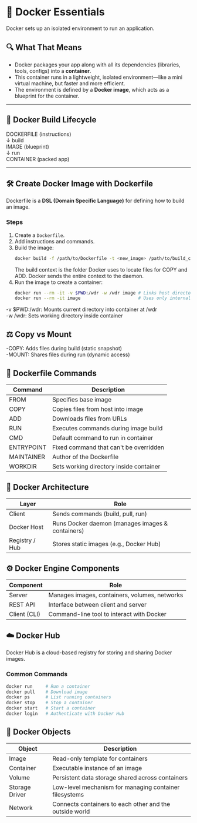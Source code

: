 # 🐳 Docker Essentials

Docker sets up an isolated environment to run an application.

## 🔍 What That Means

- Docker packages your app along with all its dependencies (libraries, tools, configs) into a **container**.
- This container runs in a lightweight, isolated environment—like a mini virtual machine, but faster and more efficient.
- The environment is defined by a **Docker image**, which acts as a blueprint for the container.

---

## 🔄 Docker Build Lifecycle
DOCKERFILE (instructions)  
↓ build  
IMAGE (blueprint)  
↓ run  
CONTAINER (packed app)

---

## 🛠️ Create Docker Image with Dockerfile

Dockerfile is a **DSL (Domain Specific Language)** for defining how to build an image.

### Steps

1. Create a `Dockerfile`.
2. Add instructions and commands.
3. Build the image:
   ```bash
   docker build -f /path/to/Dockerfile -t <new_image> /path/to/build_context
	```
	The build context is the folder Docker uses to locate files for COPY and ADD. Docker sends  the entire context to the daemon.
4. Run the image to create a container:
   ```bash
   docker run --rm -it -v $PWD:/wdr -w /wdr image # Links host directory to container. Enables access to external files.
   docker run --rm -it image                      # Uses only internal container files. No access to host system.
	```
-v $PWD:/wdr: Mounts current directory into container at /wdr  
-w /wdr: Sets working directory inside container

## ⚖️ Copy vs Mount
-COPY: Adds files during build (static snapshot)  
-MOUNT: Shares files during run (dynamic access)

## 📜 Dockerfile Commands

| Command      | Description                                      |
|--------------|--------------------------------------------------|
| FROM         | Specifies base image                             |
| COPY         | Copies files from host into image                |
| ADD          | Downloads files from URLs                        |
| RUN          | Executes commands during image build             |
| CMD          | Default command to run in container              |
| ENTRYPOINT   | Fixed command that can't be overridden           |
| MAINTAINER   | Author of the Dockerfile                         |
| WORKDIR      | Sets working directory inside container          |

## 🧱 Docker Architecture

| Layer           | Role                                              |
|-----------------|---------------------------------------------------|
| Client          | Sends commands (build, pull, run)                 |
| Docker Host     | Runs Docker daemon (manages images & containers) |
| Registry / Hub  | Stores static images (e.g., Docker Hub)          |

## ⚙️ Docker Engine Components

| Component       | Role                                               |
|-----------------|----------------------------------------------------|
| Server          | Manages images, containers, volumes, networks      |
| REST API        | Interface between client and server                |
| Client (CLI)    | Command-line tool to interact with Docker          |

## ☁️ Docker Hub

Docker Hub is a cloud-based registry for storing and sharing Docker images.

### Common Commands
```bash
docker run     # Run a container
docker pull    # Download image
docker ps      # List running containers
docker stop    # Stop a container
docker start   # Start a container
docker login   # Authenticate with Docker Hub
```

## 🧩 Docker Objects

| Object          | Description                                      |
|-----------------|--------------------------------------------------|
| Image           | Read-only template for containers                |
| Container       | Executable instance of an image                  |
| Volume          | Persistent data storage shared across containers |
| Storage Driver  | Low-level mechanism for managing container filesystems |
| Network         | Connects containers to each other and the outside world |

<!--
🧑‍🍳 Docker Restaurant Analogy

| Concept          | Analogy                                         |
|------------------|-------------------------------------------------|
| Docker Daemon    | 👨‍🍳 Chef (does the work)                        |
| Docker Image     | 📖 Recipe (instructions)                         |
| Docker Container | 🍽️ Meal (final product)                         |
| Docker Volume    | 🧺 Pantry (persistent ingredients/data)          |

🗃️ Storage Driver vs Volume

| Action           | Role of Storage Driver                          |
|------------------|--------------------------------------------------|
| Create volume    | Allocates space on host filesystem               |
| Mount volume     | Integrates volume into container FS              |
| Read/write data  | Manages how data is stored/retrieved            |
| Delete volume    | Cleans up data and metadata                      |
--!>
